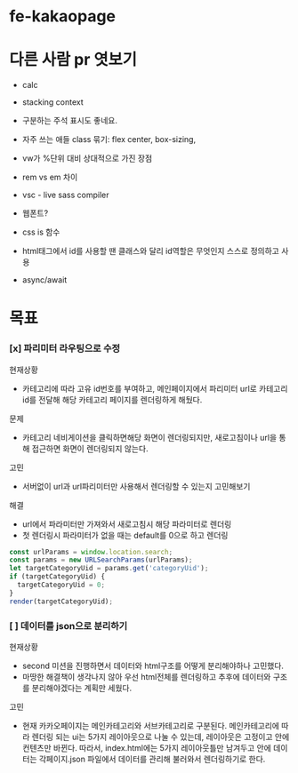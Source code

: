 # fe-kakaopage

# 다른 사람 pr 엿보기

- calc
- stacking context
- 구분하는 주석 표시도 좋네요.
- 자주 쓰는 애들 class 묶기: flex center, box-sizing,
- vw가 %단위 대비 상대적으로 가진 장점
- rem vs em 차이
- vsc - live sass compiler
- 웹폰트?
- css is 함수

- html태그에서 id를 사용할 땐 클래스와 달리 id역할은 무엇인지 스스로 정의하고 사용
- async/await

# 목표

### [x] 파리미터 라우팅으로 수정

현재상황

- 카테고리에 따라 고유 id번호를 부여하고, 메인페이지에서 파리미터 url로 카테고리 id를 전달해 해당 카테고리 페이지를 렌더링하게 해뒀다.

문제

- 카테고리 네비게이션을 클릭하면해당 화면이 렌더링되지만, 새로고침이나 url을 통해 접근하면 화면이 렌더링되지 않는다.

고민

- 서버없이 url과 url파리미터만 사용해서 렌더링할 수 있는지 고민해보기

해결

- url에서 파라미터만 가져와서 새로고침시 해당 파라미터로 렌더링
- 첫 렌더링시 파라미터가 없을 때는 default를 0으로 하고 렌더링

```js
const urlParams = window.location.search;
const params = new URLSearchParams(urlParams);
let targetCategoryUid = params.get('categoryUid');
if (targetCategoryUid) {
  targetCategoryUid = 0;
}
render(targetCategoryUid);
```

### [ ] 데이터를 json으로 분리하기

현재상황

- second 미션을 진행하면서 데이터와 html구조를 어떻게 분리해야하나 고민했다.
- 마땅한 해결책이 생각나지 않아 우선 html전체를 렌더링하고 추후에 데이터와 구조를 분리해야겠다는 계획만 세웠다.

고민

- 현재 카카오페이지는 메인카테고리와 서브카테고리로 구분된다. 메인카테고리에 따라 렌더링 되는 ui는 5가지 레이아웃으로 나눌 수 있는데, 레이아웃은 고정이고 안에 컨텐츠만 바뀐다. 따라서, index.html에는 5가지 레이아웃틀만 남겨두고 안에 데이터는 각페이지.json 파일에서 데이터를 관리해 불러와서 렌더링하기로 한다.
